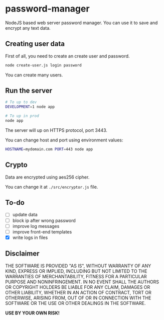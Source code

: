 # password-manager
NodeJS based web server password manager. You can use it to save and encrypt any text data.

## Creating user data

First of all, you need to create an create user and password.

```bash
node create-user.js login password
```

You can create many users.

## Run the server

```bash
# To up to dev
DEVELOPMENT=1 node app

# To up in prod
node app
```

The server will up on HTTPS protocol, port 3443.

You can change host and port using environment values:

```bash
HOSTNAME=mydomain.com PORT=443 node app
```

## Crypto

Data are encrypted using aes256 cipher.

You can change it at `./src/encryptor.js` file.

## To-do

- [ ] update data
- [ ] block ip after wrong password
- [ ] improve log messages
- [ ] improve front-end templates
- [x] write logs in files

## Disclaimer

THE SOFTWARE IS PROVIDED "AS IS", WITHOUT WARRANTY OF ANY KIND, EXPRESS OR
IMPLIED, INCLUDING BUT NOT LIMITED TO THE WARRANTIES OF MERCHANTABILITY,
FITNESS FOR A PARTICULAR PURPOSE AND NONINFRINGEMENT. IN NO EVENT SHALL THE
AUTHORS OR COPYRIGHT HOLDERS BE LIABLE FOR ANY CLAIM, DAMAGES OR OTHER
LIABILITY, WHETHER IN AN ACTION OF CONTRACT, TORT OR OTHERWISE, ARISING FROM,
OUT OF OR IN CONNECTION WITH THE SOFTWARE OR THE USE OR OTHER DEALINGS IN THE
SOFTWARE.

**USE BY YOUR OWN RISK!**
